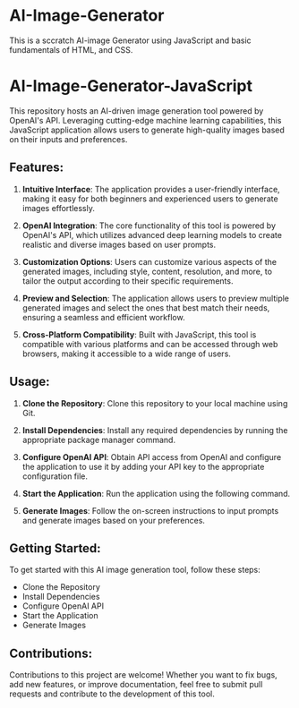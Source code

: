 # AI-Image-Generator
This is a sccratch AI-image Generator using JavaScript and basic fundamentals of HTML, and CSS.

# AI-Image-Generator-JavaScript

This repository hosts an AI-driven image generation tool powered by OpenAI's API. Leveraging cutting-edge machine learning capabilities, this JavaScript application allows users to generate high-quality images based on their inputs and preferences.

## Features:

1. **Intuitive Interface**: The application provides a user-friendly interface, making it easy for both beginners and experienced users to generate images effortlessly.

2. **OpenAI Integration**: The core functionality of this tool is powered by OpenAI's API, which utilizes advanced deep learning models to create realistic and diverse images based on user prompts.

3. **Customization Options**: Users can customize various aspects of the generated images, including style, content, resolution, and more, to tailor the output according to their specific requirements.

4. **Preview and Selection**: The application allows users to preview multiple generated images and select the ones that best match their needs, ensuring a seamless and efficient workflow.

5. **Cross-Platform Compatibility**: Built with JavaScript, this tool is compatible with various platforms and can be accessed through web browsers, making it accessible to a wide range of users.

## Usage:

1. **Clone the Repository**: Clone this repository to your local machine using Git.

2. **Install Dependencies**: Install any required dependencies by running the appropriate package manager command.


3. **Configure OpenAI API**: Obtain API access from OpenAI and configure the application to use it by adding your API key to the appropriate configuration file.

4. **Start the Application**: Run the application using the following command.


5. **Generate Images**: Follow the on-screen instructions to input prompts and generate images based on your preferences.

## Getting Started:

To get started with this AI image generation tool, follow these steps:

- Clone the Repository
- Install Dependencies
- Configure OpenAI API
- Start the Application
- Generate Images

## Contributions:

Contributions to this project are welcome! Whether you want to fix bugs, add new features, or improve documentation, feel free to submit pull requests and contribute to the development of this tool.

